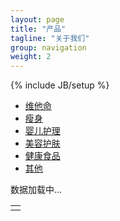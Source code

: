 ```yaml
---
layout: page
title: "产品"
tagline: "关于我们"
group: navigation
weight: 2
---
```

{% include JB/setup %}

<div id="products-nav" class="navbar">
  <div class="navbar-inner">
    <div class="container">
      <ul class="nav">
	      <li class="active" category="vitamins"><a href="javascript:">维他命</a></li>
		    <li category="weight loss"><a href="javascript:">瘦身</a></li>
		    <li category="baby care"><a href="javascript:">婴儿护理</a></li>
		    <li category="skin care"><a href="javascript:">美容护肤</a></li>
		    <li category="food"><a href="javascript:">健康食品</a></li>
		    <li category="others"><a href="javascript:">其他</a></li>
      </ul>
    </div>
  </div>
</div>

<div id="loading-message" class="alert"><span>数据加载中...</span></div>
<div id="products-wrapper">
	<table id="products"><tr><td/></tr></table>
	<div id="pager"/>
</div>
